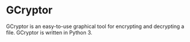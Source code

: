 # GCryptor
GCryptor is an easy-to-use graphical tool for encrypting and decrypting a file. GCryptor is written in Python 3.
